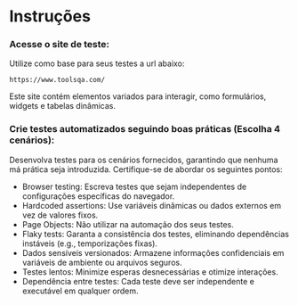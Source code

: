 # Instruções

### Acesse o site de teste:

Utilize como base para seus testes a url abaixo:

```
https://www.toolsqa.com/
```

Este site contém elementos variados para interagir, como formulários, widgets e tabelas dinâmicas.

### Crie testes automatizados seguindo boas práticas (Escolha 4 cenários):

Desenvolva testes para os cenários fornecidos, garantindo que nenhuma má prática seja introduzida.
Certifique-se de abordar os seguintes pontos:

- Browser testing: Escreva testes que sejam independentes de configurações específicas do navegador.
- Hardcoded assertions: Use variáveis dinâmicas ou dados externos em vez de valores fixos.
- Page Objects: Não utilizar na automação dos seus testes.
- Flaky tests: Garanta a consistência dos testes, eliminando dependências instáveis (e.g., temporizações fixas).
- Dados sensíveis versionados: Armazene informações confidenciais em variáveis de ambiente ou arquivos seguros.
- Testes lentos: Minimize esperas desnecessárias e otimize interações.
- Dependência entre testes: Cada teste deve ser independente e executável em qualquer ordem.
